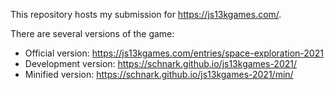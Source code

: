 This repository hosts my submission for https://js13kgames.com/.

There are several versions of the game:
* Official version: https://js13kgames.com/entries/space-exploration-2021
* Development version: https://schnark.github.io/js13kgames-2021/
* Minified version: https://schnark.github.io/js13kgames-2021/min/
